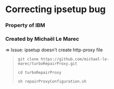 # Correcting ipsetup bug

### Property of IBM
### Created by Michaël Le Marec

=> Issue: ipsetup doesn't create http-proxy file

> ```git clone https://github.com/michael-le-marec/turboRepairProxy.git```
>
> ```cd turboRepairProxy```
>
> ```sh repairProxyConfiguration.sh```